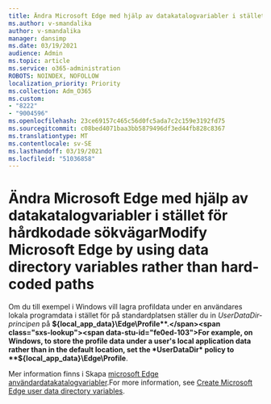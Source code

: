 ```yaml
---
title: Ändra Microsoft Edge med hjälp av datakatalogvariabler i stället för hårdkodade sökvägar
ms.author: v-smandalika
author: v-smandalika
manager: dansimp
ms.date: 03/19/2021
audience: Admin
ms.topic: article
ms.service: o365-administration
ROBOTS: NOINDEX, NOFOLLOW
localization_priority: Priority
ms.collection: Adm_O365
ms.custom:
- "8222"
- "9004596"
ms.openlocfilehash: 23ce69157c465c56d0fc5ada7c2c159e3192fd75
ms.sourcegitcommit: c08bed4071baa3bb5879496df3ed44fb828c8367
ms.translationtype: MT
ms.contentlocale: sv-SE
ms.lasthandoff: 03/19/2021
ms.locfileid: "51036858"
---
```

# <a name="modify-microsoft-edge-by-using-data-directory-variables-rather-than-hard-coded-paths"></a><span data-ttu-id="fe0ed-102">Ändra Microsoft Edge med hjälp av datakatalogvariabler i stället för hårdkodade sökvägar</span><span class="sxs-lookup"><span data-stu-id="fe0ed-102">Modify Microsoft Edge by using data directory variables rather than hard-coded paths</span></span>

<span data-ttu-id="fe0ed-103">Om du till exempel i Windows vill lagra profildata under en användares lokala programdata i stället för på standardplatsen ställer du in *UserDataDir-principen* på **${local_app_data}\Edge\Profile**.</span><span class="sxs-lookup"><span data-stu-id="fe0ed-103">For example, on Windows, to store the profile data under a user's local application data rather than in the default location, set the *UserDataDir* policy to **${local_app_data}\Edge\Profile**.</span></span>

<span data-ttu-id="fe0ed-104">Mer information finns i Skapa [microsoft Edge användardatakatalogvariabler](https://docs.microsoft.com/deployedge/microsoft-edge-policies).</span><span class="sxs-lookup"><span data-stu-id="fe0ed-104">For more information, see [Create Microsoft Edge user data directory variables](https://docs.microsoft.com/deployedge/microsoft-edge-policies).</span></span>